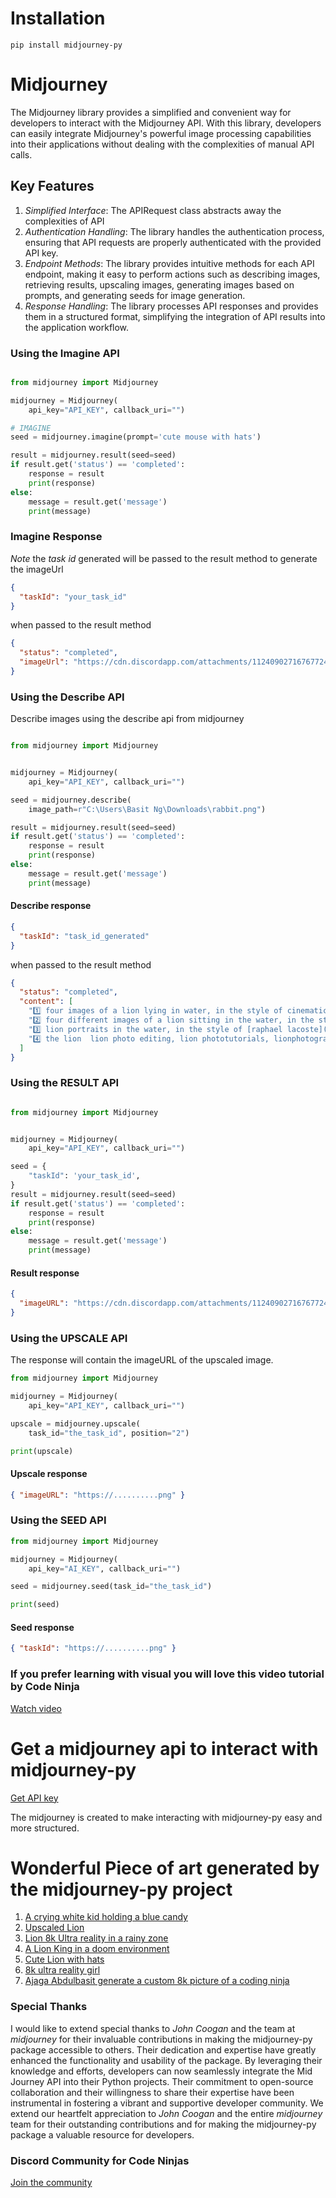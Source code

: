 # Installation

```installation
pip install midjourney-py
```

# Midjourney

The Midjourney library provides a simplified and convenient way for developers to interact with the Midjourney API. With this library, developers can easily integrate Midjourney's powerful image processing capabilities into their applications without dealing with the complexities of manual API calls.

## Key Features

1. _Simplified Interface_: The APIRequest class abstracts away the complexities of API
2. _Authentication Handling_: The library handles the authentication process, ensuring that API requests are properly authenticated with the provided API key.
3. _Endpoint Methods_: The library provides intuitive methods for each API endpoint, making it easy to perform actions such as describing images, retrieving results, upscaling images, generating images based on prompts, and generating seeds for image generation.
4. _Response Handling_: The library processes API responses and provides them in a structured format, simplifying the integration of API results into the application workflow.

### Using the Imagine API

```python

from midjourney import Midjourney

midjourney = Midjourney(
    api_key="API_KEY", callback_uri="")

# IMAGINE
seed = midjourney.imagine(prompt='cute mouse with hats')

result = midjourney.result(seed=seed)
if result.get('status') == 'completed':
    response = result
    print(response)
else:
    message = result.get('message')
    print(message)

```

### Imagine Response

_Note_ the _task id_ generated will be passed to the result method to generate the imageUrl

```json
{
  "taskId": "your_task_id"
}
```

when passed to the result method

```json
{
  "status": "completed",
  "imageUrl": "https://cdn.discordapp.com/attachments/1124090271676772432/1126110757319360582/olivier_A_crying_white_kid_holding_a_blue_candy_splash_around_h_5b0a4099-f398-4118-8206-33f64c1a5589.png"
}
```

### Using the Describe API

Describe images using the describe api from midjourney

```python

from midjourney import Midjourney


midjourney = Midjourney(
    api_key="API_KEY", callback_uri="")

seed = midjourney.describe(
    image_path=r"C:\Users\Basit Ng\Downloads\rabbit.png")

result = midjourney.result(seed=seed)
if result.get('status') == 'completed':
    response = result
    print(response)
else:
    message = result.get('message')
    print(message)


```

#### Describe response

```json
{
  "taskId": "task_id_generated"
}
```

when passed to the result method

```json
{
  "status": "completed",
  "content": [
    "1️⃣ four images of a lion lying in water, in the style of cinematic sets, fantasy characters, cinematic lighting, ray tracing, soggy, naturalistic bird portraits, strong facial expression ",
    "2️⃣ four different images of a lion sitting in the water, in the style of vray tracing, realistic, emotive portraits, bokeh, [noah bradley](https://goo.gl/search?artist%20noah%20bradley), fairy tale, photorealistic compositions, 8k ",
    "3️⃣ lion portraits in the water, in the style of [raphael lacoste](https://goo.gl/search?artist%20raphael%20lacoste), bokeh, detailed character expressions, [charles spencelayh](https://goo.gl/search?artist%20charles%20spencelayh), emotional and dramatic scenes, nature inspired, fawncore ",
    "4️⃣ the lion  lion photo editing, lion phototutorials, lionphotography, portrait photography, animal photography, lion photo, in the style of vray tracing, wet-on-wet blending, multi-panel compositions, rendered in cinema4d, 8k 3d, fairy tale, bokeh"
  ]
}
```

### Using the RESULT API

```python

from midjourney import Midjourney


midjourney = Midjourney(
    api_key="API_KEY", callback_uri="")

seed = {
    "taskId": 'your_task_id',
}
result = midjourney.result(seed=seed)
if result.get('status') == 'completed':
    response = result
    print(response)
else:
    message = result.get('message')
    print(message)

```

#### Result response

```json
{
  "imageURL": "https://cdn.discordapp.com/attachments/1124090271676772432/1125924854990917713/njho_Lion_king_8k_ultra_reality_in_a_rainy_zone___4410563673654_de36ac34-3209-4940-ab10-7178305ca75f.png"
}
```

### Using the UPSCALE API

The response will contain the imageURL of the upscaled image.

```python
from midjourney import Midjourney

midjourney = Midjourney(
    api_key="API_KEY", callback_uri="")

upscale = midjourney.upscale(
    task_id="the_task_id", position="2")

print(upscale)

```

#### Upscale response

```json
{ "imageURL": "https://..........png" }
```

### Using the SEED API

```python
from midjourney import Midjourney

midjourney = Midjourney(
    api_key="AI_KEY", callback_uri="")

seed = midjourney.seed(task_id="the_task_id")

print(seed)
```

#### Seed response

```json
{ "taskId": "https://..........png" }
```

### If you prefer learning with visual you will love this video tutorial by Code Ninja

[Watch video](https://youtu.be/3EW5pP1t1PA)

# Get a midjourney api to interact with midjourney-py

[Get API key](https://slashimagine.pro)

The midjourney is created to make interacting with midjourney-py easy and more structured.

# Wonderful Piece of art generated by the midjourney-py project

1. [A crying white kid holding a blue candy ](https://cdn.discordapp.com/attachments/1124090271676772432/1126110757319360582/olivier_A_crying_white_kid_holding_a_blue_candy_splash_around_h_5b0a4099-f398-4118-8206-33f64c1a5589.png)
2. [Upscaled Lion](https://cdn.midjourney.com/de36ac34-3209-4940-ab10-7178305ca75f/0_3.png)
3. [Lion 8k Ultra reality in a rainy zone](https://cdn.discordapp.com/attachments/1124090271676772432/1126104957876187237/olivier_Lion_king_8k_ultra_reality_in_a_rainy_zone___7017353063_1d46e0b1-ae48-47d6-b362-c91415b6d500.png)
4. [A Lion King in a doom environment](https://cdn.discordapp.com/attachments/1124090271676772432/1125927531137220638/olivier_A_lion_king_in_a_doom_environment___0825378725574918___96c19b7a-5cbe-4879-a24f-1a2941670be8.png)
5. [Cute Lion with hats](https://cdn.discordapp.com/attachments/1124090271676772432/1125922290304041071/olivier_cute_lion_with_hats___8761618977992125___53dbddbd-63cc-45ef-86da-f16e8026ce96.png)
6. [8k ultra reality girl](https://cdn.discordapp.com/attachments/1124109999103295560/1125782219466748015/ajaga_abdulbasit_8k_ultra_reality_girl_e4694834-d68a-4335-8713-be93c294a7d6.png)
7. [Ajaga Abdulbasit generate a custom 8k picture of a coding ninja](https://cdn.discordapp.com/attachments/1124109999103295560/1125250412996472862/ajaga_abdulbasit_generate_a_custom_8k_picture_of_a_coding_ninja_05848b15-4e0f-4694-b0f8-358862b84e06.png)

### Special Thanks

I would like to extend special thanks to _John Coogan_ and the team at _midjourney_ for their invaluable contributions in making the midjourney-py package accessible to others. Their dedication and expertise have greatly enhanced the functionality and usability of the package. By leveraging their knowledge and efforts, developers can now seamlessly integrate the Mid Journey API into their Python projects. Their commitment to open-source collaboration and their willingness to share their expertise have been instrumental in fostering a vibrant and supportive developer community. We extend our heartfelt appreciation to _John Coogan_ and the entire _midjourney_ team for their outstanding contributions and for making the midjourney-py package a valuable resource for developers.

### Discord Community for Code Ninjas

[Join the community](https://discord.gg/U6K4gMZh)
